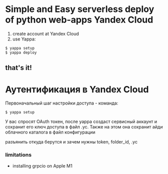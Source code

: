 # Simple and Easy serverless deploy of python web-apps Yandex Cloud

1. create account at Yandex Cloud
2. use Yappa:

```shell
$ yappa setup
$ yappa deploy
 ``` 

## that's it!

# Аутентификация в Yandex Cloud

Первоначальный шаг настройки доступа - команда:

```shell 
$ yappa setup
``` 

У вас спросят OAuth токен, после yappa создаст сервисный аккаунт и сохранит его ключ доступа в файл .yc. Также на этом
она сохранит айди облачного каталога в файл конфигурации

разъянить откуда берутся и зачем нужны token, folder_id, .yc

### limitations

- installing grpcio on Apple M1